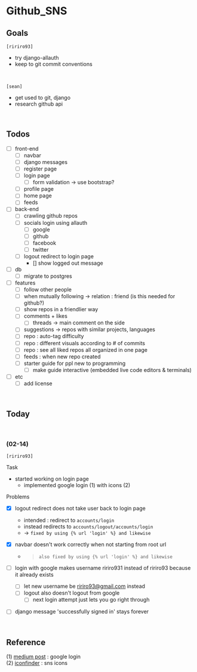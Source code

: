 # Github_SNS

## Goals
`[ririro93]`
- try django-allauth
- keep to git commit conventions

<br>

`[sean]`
- get used to git, django
- research github api


<br>

## Todos
- [ ] front-end
    - [ ] navbar
    - [ ] django messages
    - [ ] register page
    - [ ] login page
        - [ ] form validation -> use bootstrap?
    - [ ] profile page
    - [ ] home page
    - [ ] feeds

- [ ] back-end
    - [ ] crawling github repos
    - [ ] socials login using allauth
        - [ ] google
        - [ ] github
        - [ ] facebook
        - [ ] twitter
    - [ ] logout redirect to login page
        - [] show logged out message

- [ ] db
    - [ ] migrate to postgres

- [ ] features
    - [ ] follow other people
    - [ ] when mutually following -> relation : friend (is this needed for github?)
    - [ ] show repos in a friendlier way
    - [ ] comments + likes
        - [ ] threads -> main comment on the side
    - [ ] suggestions -> repos with similar projects, languages
    - [ ] repo : auto-tag difficulty
    - [ ] repo : different visuals according to # of commits
    - [ ] repo : see all liked repos all organized in one page
    - [ ] feeds : when new repo created
    - [ ] starter guide for ppl new to programming
        - [ ] make guide interactive (embedded live code editors & terminals)

- [ ] etc
    - [ ] add license

<br>

## Today
<br>

### (02-14) 
`[ririro93]`

Task
- started working on login page
    - implemented google login (1) with icons (2)

Problems
- [x] logout redirect does not take user back to login page 
    - intended : redirect to `accounts/login`
    - instead redirects to `accounts/logout/accounts/login`
    - -> `fixed by using {% url 'login' %} and likewise`
- [x] navbar doesn't work correctly when not starting from root url
    - > `also fixed by using {% url 'login' %} and likewise`
- [ ] login with google makes username ririro931 instead of ririro93 because it already exists
    - [ ] let new username be ririro93@gmail.com instead
    - [ ] logout also doesn't logout from google
        - [ ] next login attempt just lets you go right through
- [ ] django message 'successfully signed in' stays forever



<br>

## Reference
(1) [medium post](https://whizzoe.medium.com/in-5-mins-set-up-google-login-to-sign-up-users-on-django-e71d5c38f5d5) : google login <br>
(2) [iconfinder](https://www.iconfinder.com/social-media-icons) : sns icons